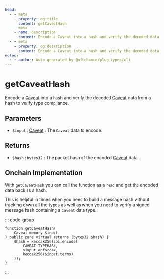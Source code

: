 ```yaml
---
head:
  - - meta
    - property: og:title
      content: getCaveatHash
  - - meta
    - name: description
      content: Encode a Caveat into a hash and verify the decoded data to verify type compliance.
  - - meta
    - property: og:description
      content: Encode a Caveat into a hash and verify the decoded data to verify type compliance.
notes:
  - - author: Auto generated by @nftchance/plug-types/cli
---
```


# getCaveatHash

Encode a [Caveat](/generated/base-types/Caveat) into a hash and verify the decoded [Caveat](/generated/base-types/Caveat) data from a hash to verify type compliance.

## Parameters

- `$input` : [Caveat](/generated/base-types/Caveat) : The `Caveat` data to encode.

## Returns

- `$hash` : `bytes32` : The packet hash of the encoded [Caveat](/generated/base-types/Caveat) data.

## Onchain Implementation

With `getCaveatHash` you can call the function as a `read` and get the encoded data back as a hash.

This is helpful in times when you need to build a message hash without tracking down all the types as well as when you need to verify a signed message hash containing a `Caveat` data type.

::: code-group

```solidity [Types.sol:getCaveatHash]
function getCaveatHash(
	Caveat memory $input
) public pure virtual returns (bytes32 $hash) {
	$hash = keccak256(abi.encode(
		CAVEAT_TYPEHASH,
		$input.enforcer,
		keccak256($input.terms)
	));
}
```

:::
